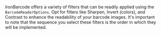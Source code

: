 IronBarcode offers a variety of filters that can be readily applied using the `BarcodeReaderOptions`. Opt for filters like Sharpen, Invert (colors), and Contrast to enhance the readability of your barcode images. It's important to note that the sequence you select these filters is the order in which they will be implemented.